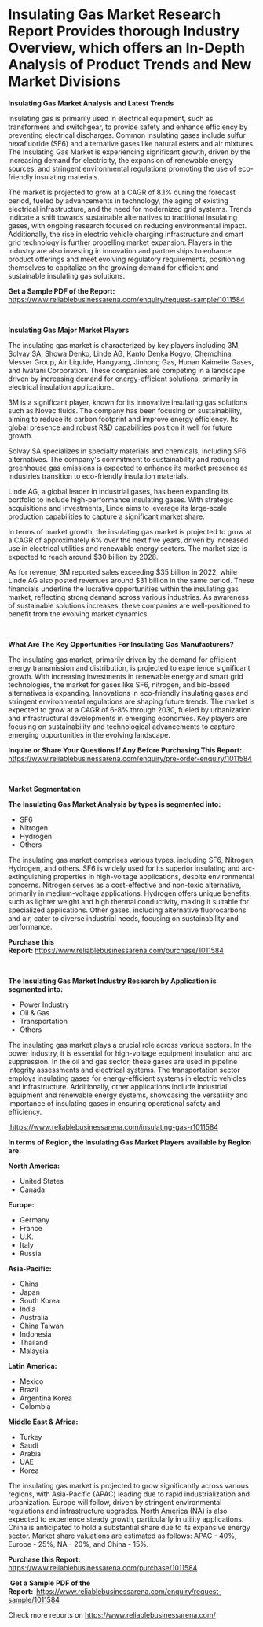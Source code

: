 <p><h1>Insulating Gas Market Research Report Provides thorough Industry Overview, which offers an In-Depth Analysis of Product Trends and New Market Divisions</h1></p><p><strong>Insulating Gas Market Analysis and Latest Trends</strong></p>
<p><p>Insulating gas is primarily used in electrical equipment, such as transformers and switchgear, to provide safety and enhance efficiency by preventing electrical discharges. Common insulating gases include sulfur hexafluoride (SF6) and alternative gases like natural esters and air mixtures. The Insulating Gas Market is experiencing significant growth, driven by the increasing demand for electricity, the expansion of renewable energy sources, and stringent environmental regulations promoting the use of eco-friendly insulating materials.</p><p>The market is projected to grow at a CAGR of 8.1% during the forecast period, fueled by advancements in technology, the aging of existing electrical infrastructure, and the need for modernized grid systems. Trends indicate a shift towards sustainable alternatives to traditional insulating gases, with ongoing research focused on reducing environmental impact. Additionally, the rise in electric vehicle charging infrastructure and smart grid technology is further propelling market expansion. Players in the industry are also investing in innovation and partnerships to enhance product offerings and meet evolving regulatory requirements, positioning themselves to capitalize on the growing demand for efficient and sustainable insulating gas solutions.</p></p>
<p><strong>Get a Sample PDF of the Report:&nbsp;</strong> <a href="https://www.reliablebusinessarena.com/enquiry/request-sample/1011584?utm_campaign=3017&utm_medium=2&utm_source=Github&utm_content=ia&utm_term=02042025&utm_id=insulating-gas">https://www.reliablebusinessarena.com/enquiry/request-sample/1011584</a></p>
<p>&nbsp;</p>
<p><strong>Insulating Gas Major Market Players</strong></p>
<p><p>The insulating gas market is characterized by key players including 3M, Solvay SA, Showa Denko, Linde AG, Kanto Denka Kogyo, Chemchina, Messer Group, Air Liquide, Hangyang, Jinhong Gas, Hunan Kaimeite Gases, and Iwatani Corporation. These companies are competing in a landscape driven by increasing demand for energy-efficient solutions, primarily in electrical insulation applications.</p><p>3M is a significant player, known for its innovative insulating gas solutions such as Novec fluids. The company has been focusing on sustainability, aiming to reduce its carbon footprint and improve energy efficiency. Its global presence and robust R&D capabilities position it well for future growth.</p><p>Solvay SA specializes in specialty materials and chemicals, including SF6 alternatives. The company's commitment to sustainability and reducing greenhouse gas emissions is expected to enhance its market presence as industries transition to eco-friendly insulation materials. </p><p>Linde AG, a global leader in industrial gases, has been expanding its portfolio to include high-performance insulating gases. With strategic acquisitions and investments, Linde aims to leverage its large-scale production capabilities to capture a significant market share.</p><p>In terms of market growth, the insulating gas market is projected to grow at a CAGR of approximately 6% over the next five years, driven by increased use in electrical utilities and renewable energy sectors. The market size is expected to reach around $30 billion by 2028.</p><p>As for revenue, 3M reported sales exceeding $35 billion in 2022, while Linde AG also posted revenues around $31 billion in the same period. These financials underline the lucrative opportunities within the insulating gas market, reflecting strong demand across various industries. As awareness of sustainable solutions increases, these companies are well-positioned to benefit from the evolving market dynamics.</p></p>
<p>&nbsp;</p>
<p><strong>What Are The Key Opportunities For Insulating Gas Manufacturers?</strong></p>
<p><p>The insulating gas market, primarily driven by the demand for efficient energy transmission and distribution, is projected to experience significant growth. With increasing investments in renewable energy and smart grid technologies, the market for gases like SF6, nitrogen, and bio-based alternatives is expanding. Innovations in eco-friendly insulating gases and stringent environmental regulations are shaping future trends. The market is expected to grow at a CAGR of 6-8% through 2030, fueled by urbanization and infrastructural developments in emerging economies. Key players are focusing on sustainability and technological advancements to capture emerging opportunities in the evolving landscape.</p></p>
<p><strong>Inquire or Share Your Questions If Any Before Purchasing This Report:</strong> <a href="https://www.reliablebusinessarena.com/enquiry/pre-order-enquiry/1011584?utm_campaign=3017&utm_medium=2&utm_source=Github&utm_content=ia&utm_term=02042025&utm_id=insulating-gas">https://www.reliablebusinessarena.com/enquiry/pre-order-enquiry/1011584</a></p>
<p>&nbsp;</p>
<p><strong>Market Segmentation</strong></p>
<p><strong>The Insulating Gas Market Analysis by types is segmented into:</strong></p>
<p><ul><li>SF6</li><li>Nitrogen</li><li>Hydrogen</li><li>Others</li></ul></p>
<p><p>The insulating gas market comprises various types, including SF6, Nitrogen, Hydrogen, and others. SF6 is widely used for its superior insulating and arc-extinguishing properties in high-voltage applications, despite environmental concerns. Nitrogen serves as a cost-effective and non-toxic alternative, primarily in medium-voltage applications. Hydrogen offers unique benefits, such as lighter weight and high thermal conductivity, making it suitable for specialized applications. Other gases, including alternative fluorocarbons and air, cater to diverse industrial needs, focusing on sustainability and performance.</p></p>
<p><strong>Purchase this Report:&nbsp;</strong><a href="https://www.reliablebusinessarena.com/purchase/1011584?utm_campaign=3017&utm_medium=2&utm_source=Github&utm_content=ia&utm_term=02042025&utm_id=insulating-gas">https://www.reliablebusinessarena.com/purchase/1011584</a></p>
<p>&nbsp;</p>
<p><strong>The Insulating Gas Market Industry Research by Application is segmented into:</strong></p>
<p><ul><li>Power Industry</li><li>Oil & Gas</li><li>Transportation</li><li>Others</li></ul></p>
<p><p>The insulating gas market plays a crucial role across various sectors. In the power industry, it is essential for high-voltage equipment insulation and arc suppression. In the oil and gas sector, these gases are used in pipeline integrity assessments and electrical systems. The transportation sector employs insulating gases for energy-efficient systems in electric vehicles and infrastructure. Additionally, other applications include industrial equipment and renewable energy systems, showcasing the versatility and importance of insulating gases in ensuring operational safety and efficiency.</p></p>
<p><a href="https://www.reliablebusinessarena.com/insulating-gas-r1011584?utm_campaign=3017&utm_medium=2&utm_source=Github&utm_content=ia&utm_term=02042025&utm_id=insulating-gas">&nbsp;https://www.reliablebusinessarena.com/insulating-gas-r1011584</a></p>
<p><strong>In terms of Region, the Insulating Gas Market Players available by Region are:</strong></p>
<p>
    <p> <strong> North America: </strong>
        <ul>
            <li>United States</li>
            <li>Canada</li>
        </ul>
        </p> 
    <p> <strong> Europe: </strong>
        <ul>
            <li>Germany</li>
            <li>France</li>
            <li>U.K.</li>
            <li>Italy</li>
            <li>Russia</li>
        </ul>
        </p> 
    <p> <strong> Asia-Pacific: </strong>
        <ul>
            <li>China</li>
            <li>Japan</li>
            <li>South Korea</li>
            <li>India</li>
            <li>Australia</li>
            <li>China Taiwan</li>
            <li>Indonesia</li>
            <li>Thailand</li>
            <li>Malaysia</li>
        </ul>
        </p> 
    <p> <strong> Latin America: </strong>
        <ul>
            <li>Mexico</li>
            <li>Brazil</li>
            <li>Argentina Korea</li>
            <li>Colombia</li>
        </ul>
        </p> 
    <p> <strong> Middle East & Africa: </strong>
        <ul>
            <li>Turkey</li>
            <li>Saudi</li>
            <li>Arabia</li>
            <li>UAE</li>
            <li>Korea</li>
        </ul>
    </p>
    </p>
<p><p>The insulating gas market is projected to grow significantly across various regions, with Asia-Pacific (APAC) leading due to rapid industrialization and urbanization. Europe will follow, driven by stringent environmental regulations and infrastructure upgrades. North America (NA) is also expected to experience steady growth, particularly in utility applications. China is anticipated to hold a substantial share due to its expansive energy sector. Market share valuations are estimated as follows: APAC - 40%, Europe - 25%, NA - 20%, and China - 15%.</p></p>
<p><strong>Purchase this Report: </strong><a href="https://www.reliablebusinessarena.com/purchase/1011584?utm_campaign=3017&utm_medium=2&utm_source=Github&utm_content=ia&utm_term=02042025&utm_id=insulating-gas">https://www.reliablebusinessarena.com/purchase/1011584</a></p>
<p>&nbsp;<strong>Get a Sample PDF of the Report:&nbsp;&nbsp;</strong><a href="https://www.reliablebusinessarena.com/enquiry/request-sample/1011584?utm_campaign=3017&utm_medium=2&utm_source=Github&utm_content=ia&utm_term=02042025&utm_id=insulating-gas">https://www.reliablebusinessarena.com/enquiry/request-sample/1011584</a></p>
<p><strong></strong></p>
<p>Check more reports on <a href="https://www.reliablebusinessarena.com/?utm_campaign=3017&utm_medium=2&utm_source=Github&utm_content=ia&utm_term=02042025&utm_id=insulating-gas">https://www.reliablebusinessarena.com/</a></p>